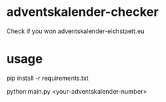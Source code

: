 # adventskalender-checker
Check if you won adventskalender-eichstaett.eu

# usage

pip install -r requirements.txt

python main.py \<your-adventskalender-number>
